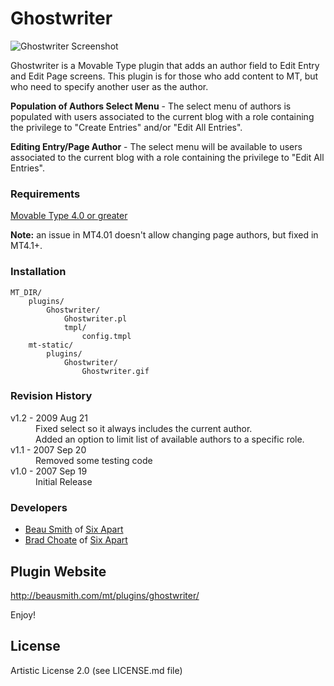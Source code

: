 # Ghostwriter

![Ghostwriter Screenshot](http://github.com/beausmith/mt-plugin-ghostwriter/blob/master/screenshot.png?raw=true)

Ghostwriter is a Movable Type plugin that adds an author field to Edit Entry
and Edit Page screens. This plugin is for those who add content to MT, but who
need to specify another user as the author.

**Population of Authors Select Menu** - The select menu of authors is
populated with users associated to the current blog with a role containing the
privilege to "Create Entries" and/or "Edit All Entries".

**Editing Entry/Page Author** - The select menu will be available to users
associated to the current blog with a role containing the privilege to "Edit
All Entries".

### Requirements

[Movable Type 4.0 or greater](http://www.movabletype.com)

**Note:** an issue in MT4.01 doesn't allow changing page authors, but fixed in
MT4.1+.

### Installation

    MT_DIR/
        plugins/
            Ghostwriter/
                Ghostwriter.pl
                tmpl/
                    config.tmpl
        mt-static/
            plugins/
                Ghostwriter/
                    Ghostwriter.gif

### Revision History

<dl>
    <dt>v1.2 - 2009 Aug 21</dt>
    <dd>Fixed select so it always includes the current author.<br />
        Added an option to limit list of available authors to a specific
        role.</dd>
    <dt>v1.1 - 2007 Sep 20</dt>
    <dd>Removed some testing code</dd>
    <dt>v1.0 - 2007 Sep 19</dt>
    <dd>Initial Release</dd>
</dl>

### Developers

* [Beau Smith](http://beausmith.com) of [Six Apart](http://www.sixapart.com)
* [Brad Choate](http://bradchoate.com) of [Six Apart](http://www.sixapart.com)


## Plugin Website

<http://beausmith.com/mt/plugins/ghostwriter/>

Enjoy!

## License

Artistic License 2.0 (see LICENSE.md file)

